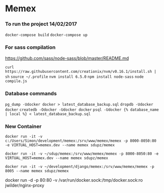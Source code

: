 # Memex

### To run the project 14/02/2017

`docker-compose build`
`docker-compose up`


### For sass compilation

https://github.com/sass/node-sass/blob/master/README.md

`curl https://raw.githubusercontent.com/creationix/nvm/v0.16.1/install.sh | sh`
`source ~/.profile`
`nvm install 6.5.0`
`npm install node-sass`
`node compile.js`


### Database commands

`pg_dump -Udocker docker > latest_database_backup.sql`
`dropdb -Udocker docker`
`createdb -Odocker -Udocker docker`
`psql -Udocker {% database_name | local %} < latest_database_backup.sql`

<!-- Outdated Information  -->
### New Container

<!-- Windows -->
`docker run -it -v c:/Users/Simon/development/memex:/srv/www/memex/memex -p 8000-8050:80 -e VIRTUAL_HOST=memex.dev --name memex sdupz/memex`

<!-- Mac -->
`docker run -it -v ~/sdup/memex:/srv/www/memex/memex -p 8000-8050:80 -e VIRTUAL_HOST=memex.dev --name memex sdupz/memex`

<!-- memex.sdup.nz -->
`docker run -it -v ~/development/django/memex:/srv/www/memex/memex -p 8005 --name memex sdupz/memex`


docker run -d -p 80:80 -v /var/run/docker.sock:/tmp/docker.sock:ro jwilder/nginx-proxy
